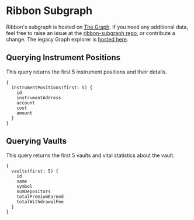 # Ribbon Subgraph

Ribbon's subgraph is hosted on [The Graph](https://thegraph.com/explorer/subgraph?id=0x97230febf3e6595462d93600404a77223d5dc723-2&version=0x97230febf3e6595462d93600404a77223d5dc723-2-0). If you need any additional data, feel free to raise an issue at the [ribbon-subgraph repo](https://github.com/ribbon-finance/ribbon-subgraph), or contribute a change. The legacy Graph explorer is [hosted here](https://thegraph.com/explorer/subgraph/kenchangh/ribbon-finance).

## Querying Instrument Positions

This query returns the first 5 instrument positions and their details.

```text
{
  instrumentPositions(first: 5) {
    id
    instrumentAddress
    account
    cost
    amount
  }
}
```

## Querying  Vaults

This query returns the first 5 vaults and vital statistics about the vault.

```text
{
  vaults(first: 5) {
    id
    name
    symbol
    numDepositors
    totalPremiumEarned
    totalWithdrawalFee
  }
}
```

